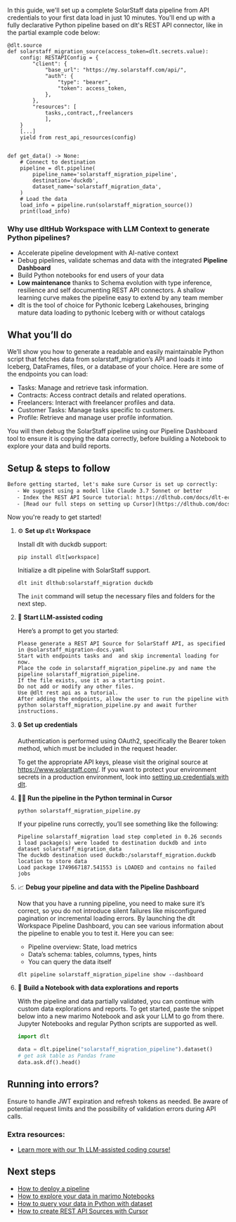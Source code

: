 In this guide, we'll set up a complete SolarStaff data pipeline from API credentials to your first data load in just 10 minutes. You'll end up with a fully declarative Python pipeline based on dlt's REST API connector, like in the partial example code below:

```python-outcome
@dlt.source
def solarstaff_migration_source(access_token=dlt.secrets.value):
    config: RESTAPIConfig = {
        "client": {
            "base_url": "https://my.solarstaff.com/api/",
            "auth": {
                "type": "bearer",
                "token": access_token,
            },
        },
        "resources": [
            tasks,,contract,,freelancers
            ],
    }
    [...]
    yield from rest_api_resources(config)


def get_data() -> None:
    # Connect to destination
    pipeline = dlt.pipeline(
        pipeline_name='solarstaff_migration_pipeline',
        destination='duckdb',
        dataset_name='solarstaff_migration_data', 
    )
    # Load the data
    load_info = pipeline.run(solarstaff_migration_source())
    print(load_info) 
```

### Why use dltHub Workspace with LLM Context to generate Python pipelines?

- Accelerate pipeline development with AI-native context
- Debug pipelines, validate schemas and data with the integrated **Pipeline Dashboard**
- Build Python notebooks for end users of your data
- **Low maintenance** thanks to Schema evolution with type inference, resilience and self documenting REST API connectors. A shallow learning curve makes the pipeline easy to extend by any team member
- dlt is the tool of choice for Pythonic Iceberg Lakehouses, bringing mature data loading to pythonic Iceberg with or without catalogs

## What you’ll do

We’ll show you how to generate a readable and easily maintainable Python script that fetches data from solarstaff_migration’s API and loads it into Iceberg, DataFrames, files, or a database of your choice. Here are some of the endpoints you can load:

- Tasks: Manage and retrieve task information.
- Contracts: Access contract details and related operations.
- Freelancers: Interact with freelancer profiles and data.
- Customer Tasks: Manage tasks specific to customers.
- Profile: Retrieve and manage user profile information.

You will then debug the SolarStaff pipeline using our Pipeline Dashboard tool to ensure it is copying the data correctly, before building a Notebook to explore your data and build reports.

## Setup & steps to follow

```default
Before getting started, let's make sure Cursor is set up correctly:
   - We suggest using a model like Claude 3.7 Sonnet or better
   - Index the REST API Source tutorial: https://dlthub.com/docs/dlt-ecosystem/verified-sources/rest_api/ and add it to context as **@dlt rest api**
   - [Read our full steps on setting up Cursor](https://dlthub.com/docs/dlt-ecosystem/llm-tooling/cursor-restapi#23-configuring-cursor-with-documentation)
```

Now you're ready to get started!

1. ⚙️ **Set up `dlt` Workspace**
    
    Install dlt with duckdb support:
    ```shell
    pip install dlt[workspace]
    ```

    Initialize a dlt pipeline with SolarStaff support.
    ```shell
    dlt init dlthub:solarstaff_migration duckdb
    ```

    The `init` command will setup the necessary files and folders for the next step.
    
2. 🤠 **Start LLM-assisted coding**
    
    Here’s a prompt to get you started:
    
    ```prompt
    Please generate a REST API Source for SolarStaff API, as specified in @solarstaff_migration-docs.yaml 
    Start with endpoints tasks and  and skip incremental loading for now. 
    Place the code in solarstaff_migration_pipeline.py and name the pipeline solarstaff_migration_pipeline. 
    If the file exists, use it as a starting point. 
    Do not add or modify any other files. 
    Use @dlt rest api as a tutorial. 
    After adding the endpoints, allow the user to run the pipeline with python solarstaff_migration_pipeline.py and await further instructions.
    ```

    
3. 🔒 **Set up credentials** 
    
    Authentication is performed using OAuth2, specifically the Bearer token method, which must be included in the request header.
    
    To get the appropriate API keys, please visit the original source at https://www.solarstaff.com/.
    If you want to protect your environment secrets in a production environment, look into [setting up credentials with dlt](https://dlthub.com/docs/walkthroughs/add_credentials).
    
4. 🏃‍♀️ **Run the pipeline in the Python terminal in Cursor**
    
    ```shell
    python solarstaff_migration_pipeline.py
    ```
    
    If your pipeline runs correctly, you’ll see something like the following:
    
    ```shell
    Pipeline solarstaff_migration load step completed in 0.26 seconds
    1 load package(s) were loaded to destination duckdb and into dataset solarstaff_migration_data
    The duckdb destination used duckdb:/solarstaff_migration.duckdb location to store data
    Load package 1749667187.541553 is LOADED and contains no failed jobs
    ```
    
5. 📈 **Debug your pipeline and data with the Pipeline Dashboard**

    Now that you have a running pipeline, you need to make sure it’s correct, so you do not introduce silent failures like misconfigured pagination or incremental loading errors. By launching the dlt Workspace Pipeline Dashboard, you can see various information about the pipeline to enable you to test it. Here you can see:
    - Pipeline overview: State, load metrics
    - Data’s schema: tables, columns, types, hints
    - You can query the data itself
    
    ```shell
    dlt pipeline solarstaff_migration_pipeline show --dashboard
    ```
    
6. 🐍 **Build a Notebook with data explorations and reports**

    With the pipeline and data partially validated, you can continue with custom data explorations and reports. To get started, paste the snippet below into a new marimo Notebook and ask your LLM to go from there. Jupyter Notebooks and regular Python scripts are supported as well.

    
    ```python
    import dlt

   data = dlt.pipeline("solarstaff_migration_pipeline").dataset()
   # get ask table as Pandas frame
   data.ask.df().head()
    ```

## Running into errors?

Ensure to handle JWT expiration and refresh tokens as needed. Be aware of potential request limits and the possibility of validation errors during API calls.

### Extra resources:

- [Learn more with our 1h LLM-assisted coding course!](https://www.youtube.com/watch?v=GGid70rnJuM)

## Next steps

- [How to deploy a pipeline](https://dlthub.com/docs/walkthroughs/deploy-a-pipeline)
- [How to explore your data in marimo Notebooks](https://dlthub.com/docs/general-usage/dataset-access/marimo)
- [How to query your data in Python with dataset](https://dlthub.com/docs/general-usage/dataset-access/dataset)
- [How to create REST API Sources with Cursor](https://dlthub.com/docs/dlt-ecosystem/llm-tooling/cursor-restapi)